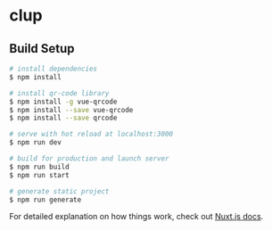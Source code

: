 # clup

## Build Setup

```bash
# install dependencies
$ npm install

# install qr-code library
$ npm install -g vue-qrcode
$ npm install --save vue-qrcode
$ npm install --save qrcode

# serve with hot reload at localhost:3000
$ npm run dev

# build for production and launch server
$ npm run build
$ npm run start

# generate static project
$ npm run generate
```

For detailed explanation on how things work, check out [Nuxt.js docs](https://nuxtjs.org).
